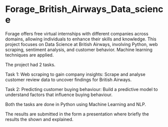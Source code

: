 # Forage_British_Airways_Data_science
Forage offers free virtual internships with different companies across domains, allowing individuals to enhance their skills and knowledge. This project focuses on Data Science at British Airways, involving Python, web scraping, sentiment analysis, and customer behavior. Machine learning techniques are applied.

The project had 2 tasks.

Task 1: Web scraping to gain company insights: Scrape and analyse customer review data to uncover findings for British Airways.

Task 2: Predicting customer buying behaviour: Build a predictive model to understand factors that influence buying behaviour.

Both the tasks are done in Python using Machine Learning and NLP.

The results are submitted in the form a presentation where briefly the results the shown and explained.
